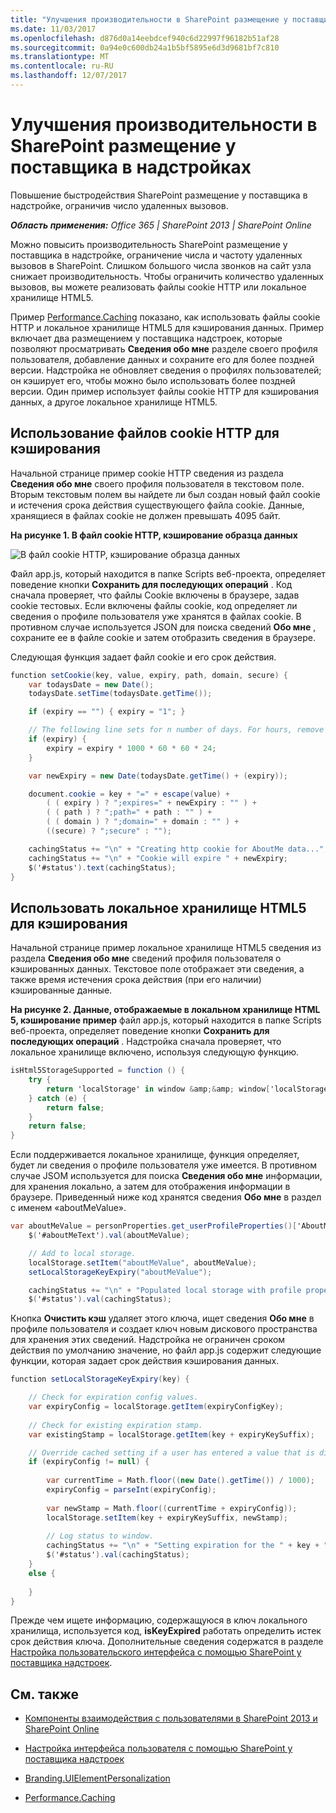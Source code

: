 ```yaml
---
title: "Улучшения производительности в SharePoint размещение у поставщика в надстройках"
ms.date: 11/03/2017
ms.openlocfilehash: d876d0a14eebdcef940c6d22997f96182b51af28
ms.sourcegitcommit: 0a94e0c600db24a1b5bf5895e6d3d9681bf7c810
ms.translationtype: MT
ms.contentlocale: ru-RU
ms.lasthandoff: 12/07/2017
---
```

# <a name="improve-performance-in-sharepoint-provider-hosted-add-ins"></a>Улучшения производительности в SharePoint размещение у поставщика в надстройках

Повышение быстродействия SharePoint размещение у поставщика в надстройке, ограничив число удаленных вызовов.

_**Область применения:** Office 365 | SharePoint 2013 | SharePoint Online_

Можно повысить производительность SharePoint размещение у поставщика в надстройке, ограничение числа и частоту удаленных вызовов в SharePoint. Слишком большого числа звонков на сайт узла снижает производительность. Чтобы ограничить количество удаленных вызовов, вы можете реализовать файлы cookie HTTP или локальное хранилище HTML5.

Пример [Performance.Caching](https://github.com/SharePoint/PnP/tree/dev/Samples/Performance.Caching) показано, как использовать файлы cookie HTTP и локальное хранилище HTML5 для кэширования данных. Пример включает два размещением у поставщика надстроек, которые позволяют просматривать **Сведения обо мне** разделе своего профиля пользователя, добавление данных и сохраните его для более поздней версии. Надстройка не обновляет сведения о профилях пользователей; он кэширует его, чтобы можно было использовать более поздней версии. Один пример использует файлы cookie HTTP для кэширования данных, а другое локальное хранилище HTML5.

## <a name="use-http-cookies-for-caching"></a>Использование файлов cookie HTTP для кэширования

Начальной странице пример cookie HTTP сведения из раздела **Сведения обо мне** своего профиля пользователя в текстовом поле. Вторым текстовым полем вы найдете ли был создан новый файл cookie и истечения срока действия существующего файла cookie. Данные, хранящиеся в файлах cookie не должен превышать 4095 байт.

**На рисунке 1. В файл cookie HTTP, кэширование образца данных**

![В файл cookie HTTP, кэширование образца данных](media/improve-performance-in-sharepoint-provider-hosted-add-ins/c9427295-4242-48df-9aa8-392b58d7f4c6.png)

Файл app.js, который находится в папке Scripts веб-проекта, определяет поведение кнопки **Сохранить для последующих операций** . Код сначала проверяет, что файлы Cookie включены в браузере, задав cookie тестовых. Если включены файлы cookie, код определяет ли сведения о профиле пользователя уже хранятся в файлах cookie. В противном случае используется JSON для поиска сведений **Обо мне** , сохраните ее в файле cookie и затем отобразить сведения в браузере.

Следующая функция задает файл cookie и его срок действия.

```c#
function setCookie(key, value, expiry, path, domain, secure) {
    var todaysDate = new Date();
    todaysDate.setTime(todaysDate.getTime());

    if (expiry == "") { expiry = "1"; }

    // The following line sets for n number of days. For hours, remove * 24. For minutes, remove * 60 * 24.
    if (expiry) {
        expiry = expiry * 1000 * 60 * 60 * 24;
    }

    var newExpiry = new Date(todaysDate.getTime() + (expiry));

    document.cookie = key + "=" + escape(value) +
        ( ( expiry ) ? ";expires=" + newExpiry : "" ) +
        ( ( path ) ? ";path=" + path : "" ) +
        ( ( domain ) ? ";domain=" + domain : "" ) +
        ((secure) ? ";secure" : "");

    cachingStatus += "\n" + "Creating http cookie for AboutMe data...";
    cachingStatus += "\n" + "Cookie will expire " + newExpiry;
    $('#status').text(cachingStatus);
}

```

## <a name="use-html5-local-storage-for-caching"></a>Использовать локальное хранилище HTML5 для кэширования

Начальной странице пример локальное хранилище HTML5 сведения из раздела **Сведения обо мне** сведений профиля пользователя о кэшированных данных. Текстовое поле отображает эти сведения, а также время истечения срока действия (при его наличии) кэшированные данные.

**На рисунке 2. Данные, отображаемые в локальном хранилище HTML 5, кэширование пример** файл app.js, который находится в папке Scripts веб-проекта, определяет поведение кнопки **Сохранить для последующих операций** . Надстройка сначала проверяет, что локальное хранилище включено, используя следующую функцию.

```c#
isHtml5StorageSupported = function () {
    try {
        return 'localStorage' in window &amp;&amp; window['localStorage'] !== null;
    } catch (e) {
        return false;
    }
    return false;
}

```

Если поддерживается локальное хранилище, функция определяет, будет ли сведения о профиле пользователя уже имеется. В противном случае JSOM используется для поиска **Сведения обо мне** информации, для хранения локально, а затем для отображения информации в браузере. Приведенный ниже код хранятся сведения **Обо мне** в раздел с именем «aboutMeValue».

```c#
var aboutMeValue = personProperties.get_userProfileProperties()['AboutMe'];
    $('#aboutMeText').val(aboutMeValue);

    // Add to local storage.
    localStorage.setItem("aboutMeValue", aboutMeValue);
    setLocalStorageKeyExpiry("aboutMeValue");

    cachingStatus += "\n" + "Populated local storage with profile properties...";
    $('#status').val(cachingStatus);

```

Кнопка **Очистить кэш** удаляет этого ключа, ищет сведения **Обо мне** в профиле пользователя и создает ключ новым дискового пространства для хранения этих сведений. Надстройка не ограничен сроком действия по умолчанию значение, но файл app.js содержит следующие функции, которая задает срок действия кэширования данных.

```c#
function setLocalStorageKeyExpiry(key) {

    // Check for expiration config values.
    var expiryConfig = localStorage.getItem(expiryConfigKey);
    
    // Check for existing expiration stamp.
    var existingStamp = localStorage.getItem(key + expiryKeySuffix);    

    // Override cached setting if a user has entered a value that is different than what is stored.
    if (expiryConfig != null) {
                
        var currentTime = Math.floor((new Date().getTime()) / 1000);
        expiryConfig = parseInt(expiryConfig);
        
        var newStamp = Math.floor((currentTime + expiryConfig));
        localStorage.setItem(key + expiryKeySuffix, newStamp);
        
        // Log status to window.        
        cachingStatus += "\n" + "Setting expiration for the " + key + " key...";
        $('#status').val(cachingStatus);
    }    
    else {
       
    }
}

```

Прежде чем ищете информацию, содержащуюся в ключ локального хранилища, используется код, **isKeyExpired** работать определить истек срок действия ключа. Дополнительные сведения содержатся в разделе [Настройка пользовательского интерфейса с помощью SharePoint у поставщика надстроек](customize-the-ux-by-using-sharepoint-provider-hosted-add-ins.md).

## <a name="see-also"></a>См. также
<a name="bk_addresources"> </a>

- [Компоненты взаимодействия с пользователями в SharePoint 2013 и SharePoint Online](ux-components-in-sharepoint-2013-and-sharepoint-online.md)
    
- [Настройка интерфейса пользователя с помощью SharePoint у поставщика надстроек](customize-the-ux-by-using-sharepoint-provider-hosted-add-ins.md)
    
- [Branding.UIElementPersonalization](https://github.com/SharePoint/PnP/tree/dev/Samples/Branding.UIElementPersonalization)
    
- [Performance.Caching](https://github.com/SharePoint/PnP/tree/dev/Samples/Performance.Caching)

